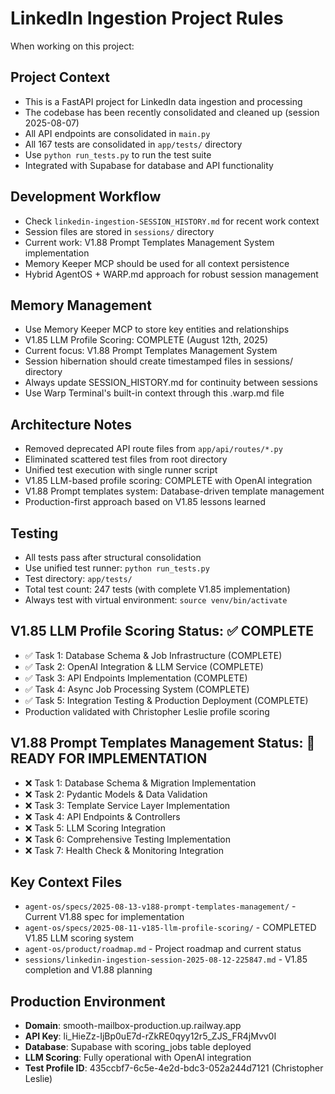 # LinkedIn Ingestion Project Rules

When working on this project:

## Project Context
- This is a FastAPI project for LinkedIn data ingestion and processing
- The codebase has been recently consolidated and cleaned up (session 2025-08-07)
- All API endpoints are consolidated in `main.py` 
- All 167 tests are consolidated in `app/tests/` directory
- Use `python run_tests.py` to run the test suite
- Integrated with Supabase for database and API functionality

## Development Workflow
- Check `linkedin-ingestion-SESSION_HISTORY.md` for recent work context
- Session files are stored in `sessions/` directory
- Current work: V1.88 Prompt Templates Management System implementation
- Memory Keeper MCP should be used for all context persistence
- Hybrid AgentOS + WARP.md approach for robust session management

## Memory Management
- Use Memory Keeper MCP to store key entities and relationships
- V1.85 LLM Profile Scoring: COMPLETE (August 12th, 2025)
- Current focus: V1.88 Prompt Templates Management System
- Session hibernation should create timestamped files in sessions/ directory
- Always update SESSION_HISTORY.md for continuity between sessions
- Use Warp Terminal's built-in context through this .warp.md file

## Architecture Notes
- Removed deprecated API route files from `app/api/routes/*.py`
- Eliminated scattered test files from root directory
- Unified test execution with single runner script
- V1.85 LLM-based profile scoring: COMPLETE with OpenAI integration
- V1.88 Prompt templates system: Database-driven template management
- Production-first approach based on V1.85 lessons learned

## Testing
- All tests pass after structural consolidation
- Use unified test runner: `python run_tests.py`
- Test directory: `app/tests/`
- Total test count: 247 tests (with complete V1.85 implementation)
- Always test with virtual environment: `source venv/bin/activate`

## V1.85 LLM Profile Scoring Status: ✅ COMPLETE
- ✅ Task 1: Database Schema & Job Infrastructure (COMPLETE)
- ✅ Task 2: OpenAI Integration & LLM Service (COMPLETE)
- ✅ Task 3: API Endpoints Implementation (COMPLETE)
- ✅ Task 4: Async Job Processing System (COMPLETE)
- ✅ Task 5: Integration Testing & Production Deployment (COMPLETE)
- Production validated with Christopher Leslie profile scoring

## V1.88 Prompt Templates Management Status: 🚧 READY FOR IMPLEMENTATION
- ❌ Task 1: Database Schema & Migration Implementation
- ❌ Task 2: Pydantic Models & Data Validation
- ❌ Task 3: Template Service Layer Implementation
- ❌ Task 4: API Endpoints & Controllers
- ❌ Task 5: LLM Scoring Integration
- ❌ Task 6: Comprehensive Testing Implementation
- ❌ Task 7: Health Check & Monitoring Integration

## Key Context Files
- `agent-os/specs/2025-08-13-v188-prompt-templates-management/` - Current V1.88 spec for implementation
- `agent-os/specs/2025-08-11-v185-llm-profile-scoring/` - COMPLETED V1.85 LLM scoring system
- `agent-os/product/roadmap.md` - Project roadmap and current status
- `sessions/linkedin-ingestion-session-2025-08-12-225847.md` - V1.85 completion and V1.88 planning

## Production Environment
- **Domain**: smooth-mailbox-production.up.railway.app
- **API Key**: li_HieZz-IjBp0uE7d-rZkRE0qyy12r5_ZJS_FR4jMvv0I
- **Database**: Supabase with scoring_jobs table deployed
- **LLM Scoring**: Fully operational with OpenAI integration
- **Test Profile ID**: 435ccbf7-6c5e-4e2d-bdc3-052a244d7121 (Christopher Leslie)
